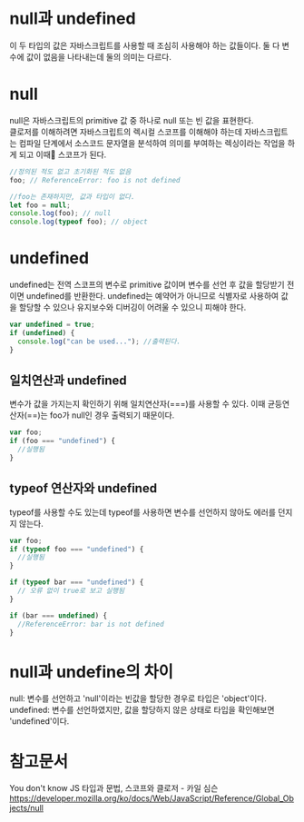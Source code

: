 # null과 undefined

이 두 타입의 값은 자바스크립트를 사용할 때 조심히 사용해야 하는 값들이다. 둘 다 변수에 값이 없음을 나타내는데 둘의 의미는 다르다.

# null

null은 자바스크립트의 primitive 값 중 하나로 null 또는 빈 값을 표현한다.  
클로저를 이해하려면 자바스크립트의 렉시컬 스코프를 이해해야 하는데 자바스크립트는 컴파일 단계에서 소스코드 문자열을 분석하여 의미를 부여하는 렉싱이라는 작업을 하게 되고 이때 스코프가 된다.

```javascript
//정의된 적도 없고 초기화된 적도 없음
foo; // ReferenceError: foo is not defined

//foo는 존재하지만, 값과 타입이 없다.
let foo = null;
console.log(foo); // null
console.log(typeof foo); // object
```

# undefined

undefined는 전역 스코프의 변수로 primitive 값이며 변수를 선언 후 값을 할당받기 전이면 undefined를 반환한다. undefined는 예약어가 아니므로 식별자로 사용하여 값을 할당할 수 있으나 유지보수와 디버깅이 어려울 수 있으니 피해야 한다.

```javascript
var undefined = true;
if (undefined) {
  console.log("can be used..."); //출력된다.
}
```

## 일치연산과 undefined

변수가 값을 가지는지 확인하기 위해 일치연산자(===)를 사용할 수 있다. 이때 균등연산자(==)는 foo가 null인 경우 출력되기 때문이다.

```javascript
var foo;
if (foo === "undefined") {
  //실행됨
}
```

## typeof 연산자와 undefined

typeof를 사용할 수도 있는데 typeof를 사용하면 변수를 선언하지 않아도 에러를 던지지 않는다.

```javascript
var foo;
if (typeof foo === "undefined") {
  //실행됨
}

if (typeof bar === "undefined") {
  // 오류 없이 true로 보고 실행됨
}

if (bar === undefined) {
  //ReferenceError: bar is not defined
}
```

# null과 undefine의 차이

null: 변수를 선언하고 'null'이라는 빈값을 할당한 경우로 타입은 'object'이다.  
undefined: 변수를 선언하였지만, 값을 할당하지 않은 상태로 타입을 확인해보면 'undefined'이다.

# 참고문서

You don't know JS 타입과 문법, 스코프와 클로저 - 카일 심슨
https://developer.mozilla.org/ko/docs/Web/JavaScript/Reference/Global_Objects/null
